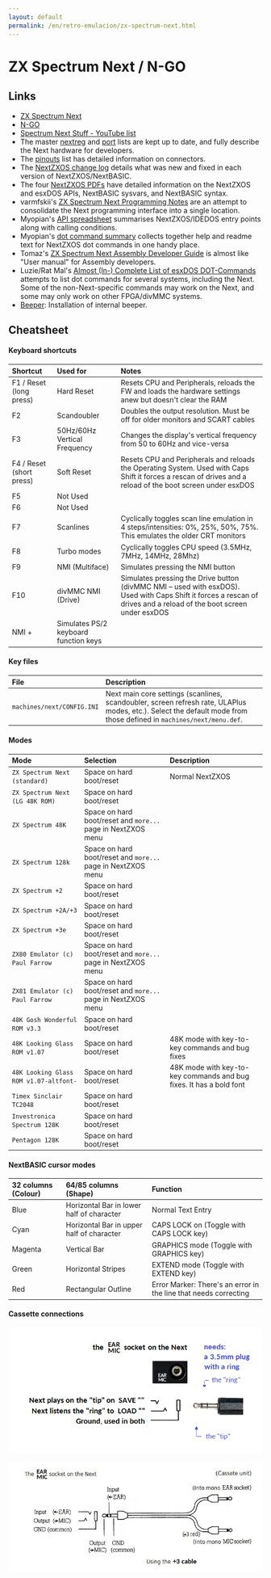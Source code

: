 ```yaml
---
layout: default
permalink: /en/retro-emulacion/zx-spectrum-next.html
---
```


# ZX Spectrum Next / N-GO

## Links

* [ZX Spectrum Next](https://www.specnext.com/)
* [N-GO](https://manuferhi.com/c/n-go)
* [Spectrum Next Stuff - YouTube list](https://www.youtube.com/playlist?list=PL2lCM2mJCG_AonDyHJfqjxFR5VoqBWqoh)
* The master [nextreg](https://gitlab.com/SpectrumNext/ZX_Spectrum_Next_FPGA/-/blob/master/cores/zxnext/nextreg.txt) and [port](https://gitlab.com/SpectrumNext/ZX_Spectrum_Next_FPGA/-/blob/master/cores/zxnext/ports.txt) lists are kept up to date, and fully describe the Next hardware for developers.
* The [pinouts](https://gitlab.com/thesmog358/tbblue/-/blob/master/docs/extra-hw/pinouts/pinouts.txt) list has detailed information on connectors.
* The [NextZXOS change log](https://gitlab.com/thesmog358/tbblue/-/raw/master/docs/nextzxos-changelog.txt) details what was new and fixed in each version of NextZXOS/NextBASIC.
* The four [NextZXOS PDFs](https://gitlab.com/thesmog358/tbblue/-/tree/master/docs/nextzxos) have detailed information on the NextZXOS and esxDOS APIs, NextBASIC sysvars, and NextBASIC syntax.
* varmfskii's [ZX Spectrum Next Programming Notes](https://raw.githubusercontent.com/varmfskii/zxnext_code/master/zx_next_notes/zxnext_notes.pdf) are an attempt to consolidate the Next programming interface into a single location.
* Myopian's [API spreadsheet](https://docs.google.com/spreadsheets/d/1dB8fKIfByGJTts409Ud8ly450a6SLPnLZc-nCBghBl8) summarises NextZXOS/IDEDOS entry points along with calling conditions.
* Myopian's [dot command summary](https://www.cs.hmc.edu/~oneill/specnext/dot-cmds.html) collects together help and readme text for NextZXOS dot commands in one handy place.
* Tomaz's [ZX Spectrum Next Assembly Developer Guide](https://github.com/tomaz/zx-next-dev-guide/releases/latest) is almost like "User manual" for Assembly developers.
* Luzie/Rat Mal's [Almost (In-) Complete List of esxDOS DOT-Commands](https://docs.google.com/spreadsheets/d/17-ifpHcy932_AP7SAv9uBLxg-2ZptcdgTvQ8ILXQLM4/edit?usp=sharing_eil&ts=599361c7) attempts to list dot commands for several systems, including the Next. Some of the non-Next-specific commands may work on the Next, and some may only work on other FPGA/divMMC systems.
* [Beeper](https://wiki.specnext.dev/Beeper_(hardware)): Installation of internal beeper.

## Cheatsheet

#### Keyboard shortcuts

|Shortcut|Used for|Notes|
|:------------|:-------|:------|
|F1 / Reset (long press)|Hard Reset|Resets CPU and Peripherals, reloads the FW and loads the hardware settings anew but doesn't clear the RAM|
|F2|Scandoubler|Doubles the output resolution. Must be off for older monitors and SCART cables|
|F3|50Hz/60Hz Vertical Frequency|Changes the display's vertical frequency from 50 to 60Hz and vice-versa|
|F4 / Reset (short press)|Soft Reset|Resets CPU and Peripherals and reloads the Operating System. Used with Caps Shift it forces a rescan of drives and a reload of the boot screen under esxDOS|
|F5|Not Used| |
|F6|Not Used| |
|F7|Scanlines|Cyclically toggles scan line emulation in 4 steps/intensities: 0%, 25%, 50%, 75%. This emulates the older CRT monitors|
|F8|Turbo modes|Cyclically toggles CPU speed (3.5MHz, 7MHz, 14MHz, 28Mhz)|
|F9|NMI (Multiface)|Simulates pressing the NMI button|
|F10|divMMC NMI (Drive)|Simulates pressing the Drive button (divMMC NMI – used with esxDOS). Used with Caps Shift it forces a rescan of drives and a reload of the boot screen under esxDOS|
|NMI + <numeric keys>|Simulates PS/2 keyboard function keys| |

#### Key files

|File|Description|
|:-------|:------------|
|`machines/next/CONFIG.INI`|Next main core settings (scanlines, scandoubler, screen refresh rate, ULAPlus modes, etc.). Select the default mode from those defined in `machines/next/menu.def`.|

#### Modes

|Mode|Selection|Description|
|:---|:--------|:----------|
|`ZX Spectrum Next (standard)`|Space on hard boot/reset|Normal NextZXOS|
|`ZX Spectrum Next (LG 48K ROM)`|Space on hard boot/reset| |
|`ZX Spectrum 48K`|Space on hard boot/reset and `more...` page in NextZXOS menu| |
|`ZX Spectrum 128k`|Space on hard boot/reset and `more...` page in NextZXOS menu| |
|`ZX Spectrum +2`|Space on hard boot/reset| |
|`ZX Spectrum +2A/+3`|Space on hard boot/reset| |
|`ZX Spectrum +3e`|Space on hard boot/reset| |
|`ZX80 Emulator (c) Paul Farrow`|Space on hard boot/reset and `more...` page in NextZXOS menu| |
|`ZX81 Emulator (c) Paul Farrow`|Space on hard boot/reset and `more...` page in NextZXOS menu| |
|`48K Gosh Wonderful ROM v3.3`|Space on hard boot/reset| |
|`48K Looking Glass ROM v1.07`|Space on hard boot/reset|48K mode with key-to-key commands and bug fixes|
|`48K Looking Glass ROM v1.07-altfont-`|Space on hard boot/reset|48K mode with key-to-key commands and bug fixes. It has a bold font|
|`Timex Sinclair TC2048`|Space on hard boot/reset| |
|`Investronica Spectrum 128K`|Space on hard boot/reset| |
|`Pentagon 128K`|Space on hard boot/reset| |

#### NextBASIC cursor modes

|32 columns (Colour)|64/85 columns (Shape)|Function|
|:---------------------|:---------------------------------|:--------|
|Blue|Horizontal Bar in lower half of character|Normal Text Entry|
|Cyan|Horizontal Bar in upper half of character|CAPS LOCK on (Toggle with CAPS LOCK key)|
|Magenta|Vertical Bar|GRAPHICS mode (Toggle with GRAPHICS key)|
|Green|Horizontal Stripes|EXTEND mode (Toggle with EXTEND key)|
|Red|Rectangular Outline|Error Marker: There's an error in the line that needs correcting|

#### Cassette connections

![Cassette connections 1](../images/pages/zx-spectrum-next/Ear-mic-socket-1.png)

![Cassette connections 2](../images/pages/zx-spectrum-next/Spectrum-plus-3-tape-lead.jpg)
